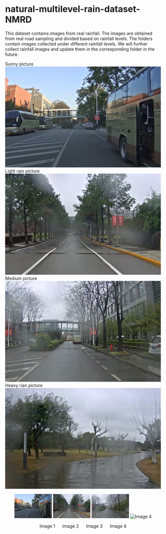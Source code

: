 # natural-multilevel-rain-dataset-NMRD
This dataset contains images from real rainfall. The images are obtained from real road sampling and divided based on rainfall levels.
The folders contain images collected under different rainfall levels. We will further collect rainfall images and update them in the corresponding folder in the future.

Sunny picture
![image text](https://github.com/raydison/natural-multilevel-rain-dataset-NMRD/blob/main/no_rain/00001.jpg "no rain picture")
Light rain picture
![image text](https://github.com/raydison/natural-multilevel-rain-dataset-NMRD/blob/main/light/00001.jpg "light rain picture")
Medium picture
![image text](https://github.com/raydison/natural-multilevel-rain-dataset-NMRD/blob/main/medium/00001.jpg "light rain picture")
Heavy rian picture
![image text](https://github.com/raydison/natural-multilevel-rain-dataset-NMRD/blob/main/heavy/00001.jpg "light rain picture")
<p align="center">
  <img src="https://github.com/raydison/natural-multilevel-rain-dataset-NMRD/blob/main/no_rain/00001.jpg" alt="Image 1" width="24%">
  <img src="https://github.com/raydison/natural-multilevel-rain-dataset-NMRD/blob/main/light/00001.jpg" alt="Image 2" width="24%">
  <img src="https://github.com/raydison/natural-multilevel-rain-dataset-NMRD/blob/main/medium/00001.jpg" alt="Image 3" width="24%">
  <img src=“https://github.com/raydison/natural-multilevel-rain-dataset-NMRD/blob/main/heavy/00002.jpg" alt="Image 4" width="24%">
</p>

<p align="center">
  <span>Image 1</span> &nbsp;&nbsp;&nbsp;&nbsp;
  <span>Image 2</span> &nbsp;&nbsp;&nbsp;&nbsp;
  <span>Image 3</span> &nbsp;&nbsp;&nbsp;&nbsp;
  <span>Image 4</span>
</p>

